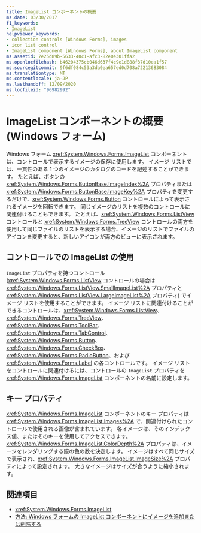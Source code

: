 ```yaml
---
title: ImageList コンポーネントの概要
ms.date: 03/30/2017
f1_keywords:
- ImageList
helpviewer_keywords:
- collection controls [Windows Forms], images
- icon list control
- ImageList component [Windows Forms], about ImageList component
ms.assetid: 7e25d89b-5633-40c1-afc3-82e0e301ffa2
ms.openlocfilehash: b46204375cb046d637f4c9e1d888f37d10ea1f57
ms.sourcegitcommit: 9f6df084c53a3da0ea657ed0d708a72213683084
ms.translationtype: MT
ms.contentlocale: ja-JP
ms.lasthandoff: 12/09/2020
ms.locfileid: "96982992"
---
```

# <a name="imagelist-component-overview-windows-forms"></a>ImageList コンポーネントの概要 (Windows フォーム)

Windows フォーム <xref:System.Windows.Forms.ImageList> コンポーネントは、コントロールで表示するイメージの保存に使用します。 イメージ リストでは、一貫性のある 1 つのイメージのカタログのコードを記述することができます。 たとえば、ボタンの <xref:System.Windows.Forms.ButtonBase.ImageIndex%2A> プロパティまたは <xref:System.Windows.Forms.ButtonBase.ImageKey%2A> プロパティを変更するだけで、<xref:System.Windows.Forms.Button> コントロールによって表示されるイメージを回転できます。 同じイメージのリストを複数のコントロールに関連付けることもできます。 たとえば、<xref:System.Windows.Forms.ListView> コントロールと <xref:System.Windows.Forms.TreeView> コントロールの両方を使用して同じファイルのリストを表示する場合、イメージのリストでファイルのアイコンを変更すると、新しいアイコンが両方のビューに表示されます。

## <a name="using-imagelist-with-controls"></a>コントロールでの ImageList の使用

`ImageList` プロパティを持つコントロール (<xref:System.Windows.Forms.ListView> コントロールの場合は <xref:System.Windows.Forms.ListView.SmallImageList%2A> プロパティと <xref:System.Windows.Forms.ListView.LargeImageList%2A> プロパティ) でイメージ リストを使用することができます。 イメージ リストに関連付けることができるコントロールは、<xref:System.Windows.Forms.ListView>、<xref:System.Windows.Forms.TreeView>、<xref:System.Windows.Forms.ToolBar>、<xref:System.Windows.Forms.TabControl>、<xref:System.Windows.Forms.Button>、<xref:System.Windows.Forms.CheckBox>、<xref:System.Windows.Forms.RadioButton>、および <xref:System.Windows.Forms.Label> の各コントロールです。 イメージ リストをコントロールに関連付けるには、コントロールの `ImageList` プロパティを <xref:System.Windows.Forms.ImageList> コンポーネントの名前に設定します。

## <a name="key-properties"></a>キー プロパティ

<xref:System.Windows.Forms.ImageList> コンポーネントのキー プロパティは <xref:System.Windows.Forms.ImageList.Images%2A> で、関連付けられたコントロールで使用される画像が含まれています。 各イメージは、そのインデックス値、またはそのキーを使用してアクセスできます。 <xref:System.Windows.Forms.ImageList.ColorDepth%2A> プロパティは、イメージをレンダリングする際の色の数を決定します。 イメージはすべて同じサイズで表示され、<xref:System.Windows.Forms.ImageList.ImageSize%2A> プロパティによって設定されます。 大きなイメージはサイズが合うように縮小されます。

## <a name="see-also"></a>関連項目

- <xref:System.Windows.Forms.ImageList>
- [方法: Windows フォームの ImageList コンポーネントにイメージを追加または削除する](how-to-add-or-remove-images-with-the-windows-forms-imagelist-component.md)
